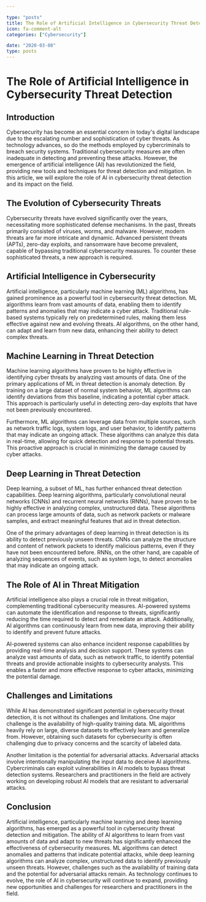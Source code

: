 ```yaml
---

type: "posts"
title: The Role of Artificial Intelligence in Cybersecurity Threat Detection
icon: fa-comment-alt
categories: ["Cybersecurity"]

date: "2020-03-08"
type: posts
---
```





# The Role of Artificial Intelligence in Cybersecurity Threat Detection

## Introduction

Cybersecurity has become an essential concern in today's digital landscape due to the escalating number and sophistication of cyber threats. As technology advances, so do the methods employed by cybercriminals to breach security systems. Traditional cybersecurity measures are often inadequate in detecting and preventing these attacks. However, the emergence of artificial intelligence (AI) has revolutionized the field, providing new tools and techniques for threat detection and mitigation. In this article, we will explore the role of AI in cybersecurity threat detection and its impact on the field.

## The Evolution of Cybersecurity Threats

Cybersecurity threats have evolved significantly over the years, necessitating more sophisticated defense mechanisms. In the past, threats primarily consisted of viruses, worms, and malware. However, modern threats are far more intricate and dynamic. Advanced persistent threats (APTs), zero-day exploits, and ransomware have become prevalent, capable of bypassing traditional cybersecurity measures. To counter these sophisticated threats, a new approach is required.

## Artificial Intelligence in Cybersecurity

Artificial intelligence, particularly machine learning (ML) algorithms, has gained prominence as a powerful tool in cybersecurity threat detection. ML algorithms learn from vast amounts of data, enabling them to identify patterns and anomalies that may indicate a cyber attack. Traditional rule-based systems typically rely on predetermined rules, making them less effective against new and evolving threats. AI algorithms, on the other hand, can adapt and learn from new data, enhancing their ability to detect complex threats.

## Machine Learning in Threat Detection

Machine learning algorithms have proven to be highly effective in identifying cyber threats by analyzing vast amounts of data. One of the primary applications of ML in threat detection is anomaly detection. By training on a large dataset of normal system behavior, ML algorithms can identify deviations from this baseline, indicating a potential cyber attack. This approach is particularly useful in detecting zero-day exploits that have not been previously encountered.

Furthermore, ML algorithms can leverage data from multiple sources, such as network traffic logs, system logs, and user behavior, to identify patterns that may indicate an ongoing attack. These algorithms can analyze this data in real-time, allowing for quick detection and response to potential threats. This proactive approach is crucial in minimizing the damage caused by cyber attacks.

## Deep Learning in Threat Detection

Deep learning, a subset of ML, has further enhanced threat detection capabilities. Deep learning algorithms, particularly convolutional neural networks (CNNs) and recurrent neural networks (RNNs), have proven to be highly effective in analyzing complex, unstructured data. These algorithms can process large amounts of data, such as network packets or malware samples, and extract meaningful features that aid in threat detection.

One of the primary advantages of deep learning in threat detection is its ability to detect previously unseen threats. CNNs can analyze the structure and content of network packets to identify malicious patterns, even if they have not been encountered before. RNNs, on the other hand, are capable of analyzing sequences of events, such as system logs, to detect anomalies that may indicate an ongoing attack.

## The Role of AI in Threat Mitigation

Artificial intelligence also plays a crucial role in threat mitigation, complementing traditional cybersecurity measures. AI-powered systems can automate the identification and response to threats, significantly reducing the time required to detect and remediate an attack. Additionally, AI algorithms can continuously learn from new data, improving their ability to identify and prevent future attacks.

AI-powered systems can also enhance incident response capabilities by providing real-time analysis and decision support. These systems can analyze vast amounts of data, such as network traffic, to identify potential threats and provide actionable insights to cybersecurity analysts. This enables a faster and more effective response to cyber attacks, minimizing the potential damage.

## Challenges and Limitations

While AI has demonstrated significant potential in cybersecurity threat detection, it is not without its challenges and limitations. One major challenge is the availability of high-quality training data. ML algorithms heavily rely on large, diverse datasets to effectively learn and generalize from. However, obtaining such datasets for cybersecurity is often challenging due to privacy concerns and the scarcity of labeled data.

Another limitation is the potential for adversarial attacks. Adversarial attacks involve intentionally manipulating the input data to deceive AI algorithms. Cybercriminals can exploit vulnerabilities in AI models to bypass threat detection systems. Researchers and practitioners in the field are actively working on developing robust AI models that are resistant to adversarial attacks.

## Conclusion

Artificial intelligence, particularly machine learning and deep learning algorithms, has emerged as a powerful tool in cybersecurity threat detection and mitigation. The ability of AI algorithms to learn from vast amounts of data and adapt to new threats has significantly enhanced the effectiveness of cybersecurity measures. ML algorithms can detect anomalies and patterns that indicate potential attacks, while deep learning algorithms can analyze complex, unstructured data to identify previously unseen threats. However, challenges such as the availability of training data and the potential for adversarial attacks remain. As technology continues to evolve, the role of AI in cybersecurity will continue to expand, providing new opportunities and challenges for researchers and practitioners in the field.